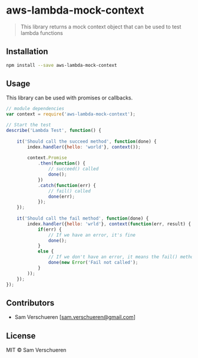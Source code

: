 # aws-lambda-mock-context

> This library returns a mock context object that can be used to test lambda functions

## Installation

```bash
npm install --save aws-lambda-mock-context
```

## Usage

This library can be used with promises or callbacks.

```javascript
// module dependencies
var context = require('aws-lambda-mock-context');

// Start the test
describe('Lambda Test', function() {
    
    it('Should call the succeed method', function(done) {
        index.handler({hello: 'world'}, context());
        
        context.Promise
            .then(function() {
                // succeed() called
                done();
            })
            .catch(function(err) {
                // fail() called
                done(err);
            });
    });
    
    it('Should call the fail method', function(done) {
        index.handler({hello: 'wrld'}, context(function(err, result) {
            if(err) {
                // If we have an error, it's fine
                done();   
            }
            else {
                // If we don't have an error, it means the fail() method was not called
                done(new Error('Fail not called');   
            }
        ));
    });
});
```

## Contributors

- Sam Verschueren [<sam.verschueren@gmail.com>]

## License

MIT © Sam Verschueren
